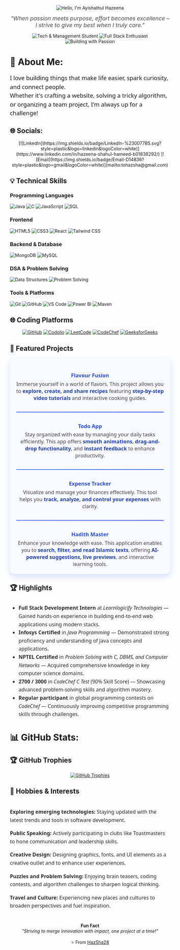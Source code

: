 <p align="center">
  <img src="https://capsule-render.vercel.app/api?type=venom&height=300&color=timeGradient&text=Hello,%20I'm%20Ayishathul%20Hazeena&fontColor=FFFFFF&fontSize=44&animation=twinkling&descAlignY=78&descAlign=76&descSize=20&textBg=false&strokeWidth=1&fontAlign=50&stroke=000000" alt="Hello, I'm Ayishathul Hazeena" />
</p>

<p align="center" style="font-style: italic; color: #4B4B4B; font-size: 1.1rem; max-width: 650px; margin: auto;">
  <i>"When passion meets purpose, effort becomes excellence – I strive to give my best when I truly care."</i>
</p>

<p align="center" style="margin-top: 15px;">
  <img src="https://img.shields.io/badge/Tech%20%26%20Management%20Student-36DEFF?style=for-the-badge&logo=github&logoColor=white" alt="Tech & Management Student" />
  <img src="https://img.shields.io/badge/Full%20Stack%20Enthusiast-36DEFF?style=for-the-badge&logo=react&logoColor=white" alt="Full Stack Enthusiast" />
  <img src="https://img.shields.io/badge/Building%20with%20Passion-36DEFF?style=for-the-badge&logo=code&logoColor=white" alt="Building with Passion" />
</p>

# 💫 About Me:
<p style="font-size: 1.15rem; max-width: 700px; margin: 10px auto; line-height: 1.5; font-family: 'Segoe UI', Tahoma, Geneva, Verdana, sans-serif;">
I love building things that make life easier, spark curiosity, and connect people.<br>
Whether it's crafting a website, solving a tricky algorithm, or organizing a team project, I'm always up for a challenge!
</p>

## 🌐 Socials:
<p align="center">
  [![LinkedIn](https://img.shields.io/badge/LinkedIn-%230077B5.svg?style=plastic&logo=linkedin&logoColor=white)](https://www.linkedin.com/in/hazeena-shahul-hameed-b01838292/)
  [![Email](https://img.shields.io/badge/Email-D14836?style=plastic&logo=gmail&logoColor=white)](mailto:tohazsha@gmail.com)
</p>

## 💡 Technical Skills

### Programming Languages
<p align="left" style="max-width: 700px; margin: auto;">
  <img src="https://img.shields.io/badge/Java-007396?style=for-the-badge&logo=java&logoColor=white" alt="Java" />
  <img src="https://img.shields.io/badge/C-00599C?style=for-the-badge&logo=c&logoColor=white" alt="C" />
  <img src="https://img.shields.io/badge/JavaScript-F7DF1E?style=for-the-badge&logo=javascript&logoColor=black" alt="JavaScript" />
  <img src="https://img.shields.io/badge/SQL-4479A1?style=for-the-badge&logo=mysql&logoColor=white" alt="SQL" />
</p>

### Frontend
<p align="left" style="max-width: 700px; margin: auto;">
  <img src="https://img.shields.io/badge/HTML5-E34F26?style=for-the-badge&logo=html5&logoColor=white" alt="HTML5" />
  <img src="https://img.shields.io/badge/CSS3-1572B6?style=for-the-badge&logo=css3&logoColor=white" alt="CSS3" />
  <img src="https://img.shields.io/badge/React-20232A?style=for-the-badge&logo=react&logoColor=61DAFB" alt="React" />
  <img src="https://img.shields.io/badge/Tailwind_CSS-38B2AC?style=for-the-badge&logo=tailwind-css&logoColor=white" alt="Tailwind CSS" />
</p>

### Backend & Database
<p align="left" style="max-width: 700px; margin: auto;">
  <img src="https://img.shields.io/badge/MongoDB-4EA94B?style=for-the-badge&logo=mongodb&logoColor=white" alt="MongoDB" />
  <img src="https://img.shields.io/badge/MySQL-4479A1?style=for-the-badge&logo=mysql&logoColor=white" alt="MySQL" />
</p>

### DSA & Problem Solving
<p align="left" style="max-width: 700px; margin: auto;">
  <img src="https://img.shields.io/badge/Data_Structures-000000?style=for-the-badge&logo=leetcode&logoColor=yellow" alt="Data Structures" />
  <img src="https://img.shields.io/badge/Problem_Solving-1F8ACB?style=for-the-badge&logo=codechef&logoColor=white" alt="Problem Solving" />
</p>

### Tools & Platforms
<p align="left" style="max-width: 700px; margin: auto;">
  <img src="https://img.shields.io/badge/Git-F05032?style=for-the-badge&logo=git&logoColor=white" alt="Git" />
  <img src="https://img.shields.io/badge/GitHub-181717?style=for-the-badge&logo=github&logoColor=white" alt="GitHub" />
  <img src="https://img.shields.io/badge/VS_Code-0078D4?style=for-the-badge&logo=visual-studio-code&logoColor=white" alt="VS Code" />
  <img src="https://img.shields.io/badge/Power%20BI-F2C811?style=for-the-badge&logo=powerbi&logoColor=black" alt="Power BI" />
  <img src="https://img.shields.io/badge/Maven-C71A36?style=for-the-badge&logo=apachemaven&logoColor=white" alt="Maven" />
</p>

## 🌐 Coding Platforms

<p align="center" style="margin-bottom: 30px;">
  <a href="https://github.com/HazSha28" title="GitHub"><img src="https://img.shields.io/badge/GitHub-181717?style=flat&logo=github&logoColor=white" alt="GitHub" /></a>
  <a href="https://codolio.com/profile/Hazeena%20S" title="Codolio"><img src="https://img.shields.io/badge/Codolio-1a1a1a?style=flat" alt="Codolio" /></a>
  <a href="https://leetcode.com/u/HAZEENA/" title="LeetCode"><img src="https://img.shields.io/badge/LeetCode-FFA116?logo=leetcode&logoColor=black&style=flat" alt="LeetCode" /></a>
  <a href="https://www.codechef.com/users/kit27csbs11" title="CodeChef"><img src="https://img.shields.io/badge/CodeChef-5B4638?logo=codechef&logoColor=white&style=flat" alt="CodeChef" /></a>
  <a href="https://www.geeksforgeeks.org/user/tohazzwgh/" title="GeeksforGeeks"><img src="https://img.shields.io/badge/GeeksforGeeks-0F9D58?logo=geeksforgeeks&logoColor=white&style=flat" alt="GeeksforGeeks" /></a>
</p>

## 🌟 Featured Projects

<div align="center" style="max-width: 650px; margin: auto; font-family: 'Segoe UI', Tahoma, Geneva, Verdana, sans-serif; color: #2a2a2a; background: #f9faff; padding: 20px; border-radius: 15px; box-shadow: 0 8px 20px rgba(54, 110, 255, 0.2);">
  <h3 style="color: #366aff; margin-bottom: 0.3rem;">
    <a href="https://hazsha28.github.io/Flavour-Fusion/" style="color: #254eda; text-decoration: none; font-weight: 700;">Flavour Fusion</a>
  </h3>
  <p style="font-size: 16px; max-width: 520px; margin: auto; color: #444;">
    Immerse yourself in a world of flavors. This project allows you to <strong style="color:#1e40af;">explore, create, and share recipes</strong> featuring <strong style="color:#1e40af;">step-by-step video tutorials</strong> and interactive cooking guides.
  </p>

  <hr style="margin: 2rem 0; border: none; height: 2px; background: linear-gradient(to right, #366aff, #254eda);" />

  <h3 style="color: #366aff; margin-bottom: 0.3rem;">
    <a href="https://hazsha28.github.io/Todo-App/" style="color: #254eda; text-decoration: none; font-weight: 700;">Todo App</a>
  </h3>
  <p style="font-size: 16px; max-width: 520px; margin: auto; color: #444;">
    Stay organized with ease by managing your daily tasks efficiently. This app offers <strong style="color:#1e40af;">smooth animations</strong>, <strong style="color:#1e40af;">drag-and-drop functionality</strong>, and <strong style="color:#1e40af;">instant feedback</strong> to enhance productivity.
  </p>

  <hr style="margin: 2rem 0; border: none; height: 2px; background: linear-gradient(to right, #366aff, #254eda);" />

  <h3 style="color: #366aff; margin-bottom: 0.3rem;">
    <a href="https://hazsha28.github.io/Expense-Tracker/" style="color: #254eda; text-decoration: none; font-weight: 700;">Expense Tracker</a>
  </h3>
  <p style="font-size: 16px; max-width: 520px; margin: auto; color: #444;">
    Visualize and manage your finances effectively. This tool helps you <strong style="color:#1e40af;">track, analyze, and control your expenses</strong> with clarity.
  </p>

  <hr style="margin: 2rem 0; border: none; height: 2px; background: linear-gradient(to right, #366aff, #254eda);" />

  <h3 style="color: #366aff; margin-bottom: 0.3rem;">
    <a href="https://hadith-master.vercel.app/" style="color: #254eda; text-decoration: none; font-weight: 700;">Hadith Master</a>
  </h3>
  <p style="font-size: 16px; max-width: 520px; margin: auto; color: #444;">
    Enhance your knowledge with ease. This application enables you to <strong style="color:#1e40af;">search, filter, and read Islamic texts</strong>, offering <strong style="color:#1e40af;">AI-powered suggestions, live previews</strong>, and interactive learning tools.
  </p>
</div>

## 🏆 Highlights

<ul style="max-width: 600px; margin: 30px auto; font-family: 'Segoe UI', Tahoma, Geneva, Verdana, sans-serif; color: #2a2a2a; font-size: 16px; line-height: 1.6;">
  <li><strong>Full Stack Development Intern</strong> at <em>Learnlogicify Technologies</em> — Gained hands-on experience in building end-to-end web applications using modern stacks.</li>
  <li><strong>Infosys Certified</strong> in <em>Java Programming</em> — Demonstrated strong proficiency and understanding of Java concepts and applications.</li>
  <li><strong>NPTEL Certified</strong> in <em>Problem Solving with C, DBMS, and Computer Networks</em> — Acquired comprehensive knowledge in key computer science domains.</li>
  <li><strong>2700 / 3000</strong> in <em>CodeChef C Test</em> (90% Skill Score) — Showcasing advanced problem-solving skills and algorithm mastery.</li>
  <li><strong>Regular participant</strong> in global programming contests on <em>CodeChef</em> — Continuously improving competitive programming skills through challenges.</li>
</ul>

# 📊 GitHub Stats:

<!-- You can insert your GitHub stats images here with correct markdown like: -->

<!-- Example: -->
<!--
<p align="center">
  <img src="https://github-readme-stats.vercel.app/api?username=HazSha28&show_icons=true&theme=vue" alt="GitHub Stats" />
</p>
-->

## 🏆 GitHub Trophies
<p align="center">
  <a href="https://github-profile-trophy.vercel.app/?username=Hazsha28&theme=juicyfresh">
    <img src="https://github-profile-trophy.vercel.app/?username=Hazsha28&theme=vue&no-frame=true&no-bg=true&margin-w=4" alt="GitHub Trophies" />
  </a>
</p>

## 🎯 Hobbies & Interests

<div style="max-width: 600px; margin: 40px auto; font-family: 'Segoe UI', Tahoma, Geneva, Verdana, sans-serif; color: #2a2a2a; font-size: 16px; line-height: 1.6;">
  <p><strong>Exploring emerging technologies:</strong> Staying updated with the latest trends and tools in software development.</p>
  <p><strong>Public Speaking:</strong> Actively participating in clubs like Toastmasters to hone communication and leadership skills.</p>
  <p><strong>Creative Design:</strong> Designing graphics, fonts, and UI elements as a creative outlet and to enhance user experiences.</p>
  <p><strong>Puzzles and Problem Solving:</strong> Enjoying brain teasers, coding contests, and algorithm challenges to sharpen logical thinking.</p>
  <p><strong>Travel and Culture:</strong> Experiencing new places and cultures to broaden perspectives and fuel inspiration.</p>
</div>

<p align="center" style="margin-top: 30px;">
  <b>Fun Fact</b><br />
  <i>"Striving to merge innovation with impact, one project at a time!"</i>
  <br /><br />
  ⭐ From <a href="https://github.com/HazSha28">HazSha28</a>
</p>
